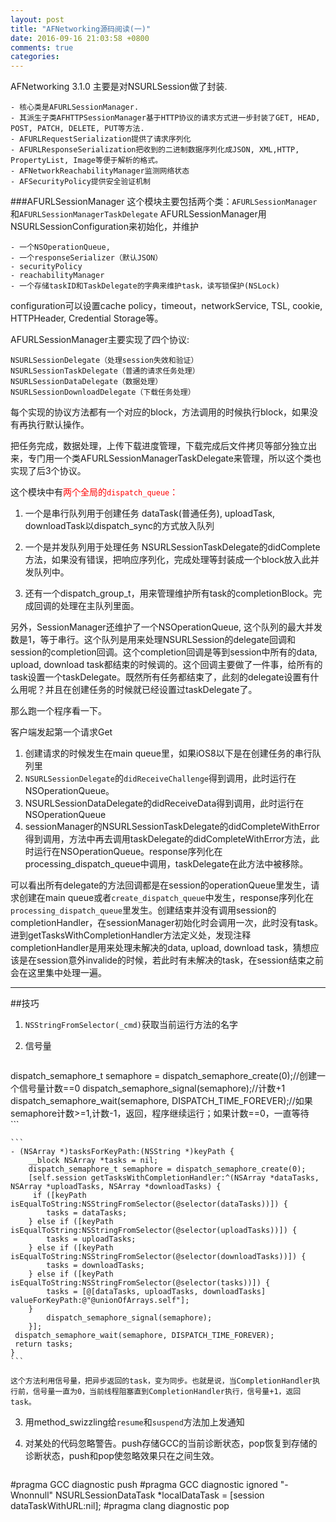 ```yaml
---
layout: post
title: "AFNetworking源码阅读(一)"
date: 2016-09-16 21:03:58 +0800
comments: true
categories: 
---
```


AFNetworking 3.1.0 主要是对NSURLSession做了封装.

	- 核心类是AFURLSessionManager.
	- 其派生子类AFHTTPSessionManager基于HTTP协议的请求方式进一步封装了GET, HEAD, POST, PATCH, DELETE, PUT等方法.
	- AFURLRequestSerialization提供了请求序列化
	- AFURLResponseSerialization把收到的二进制数据序列化成JSON, XML,HTTP, PropertyList, Image等便于解析的格式。
	- AFNetworkReachabilityManager监测网络状态
	- AFSecurityPolicy提供安全验证机制

###AFURLSessionManager
这个模块主要包括两个类：```AFURLSessionManager```和```AFURLSessionManagerTaskDelegate```
AFURLSessionManager用NSURLSessionConfiguration来初始化，并维护

	- 一个NSOperationQueue,
	- 一个responseSerializer（默认JSON）
	- securityPolicy
	- reachabilityManager
	- 一个存储taskID和TaskDelegate的字典来维护task，读写锁保护(NSLock)

configuration可以设置cache policy，timeout，networkService, TSL, cookie, HTTPHeader, Credential Storage等。

AFURLSessionManager主要实现了四个协议:

```
NSURLSessionDelegate（处理session失效和验证）
NSURLSessionTaskDelegate（普通的请求任务处理）
NSURLSessionDataDelegate（数据处理）
NSURLSessionDownloadDelegate（下载任务处理）
```
每个实现的协议方法都有一个对应的block，方法调用的时候执行block，如果没有再执行默认操作。

把任务完成，数据处理，上传下载进度管理，下载完成后文件拷贝等部分独立出来，专门用一个类AFURLSessionManagerTaskDelegate来管理，所以这个类也实现了后3个协议。

这个模块中有<font color=red>两个全局的```dispatch_queue```：</font>

1. 一个是串行队列用于创建任务
	dataTask(普通任务), uploadTask, downloadTask以dispatch_sync的方式放入队列
2. 一个是并发队列用于处理任务
	NSURLSessionTaskDelegate的didComplete方法，如果没有错误，把响应序列化，完成处理等封装成一个block放入此并发队列中。

3. 还有一个dispatch_group_t，用来管理维护所有task的completionBlock。完成回调的处理在主队列里面。

另外，SessionManager还维护了一个NSOperationQueue, 这个队列的最大并发数是1，等于串行。这个队列是用来处理NSURLSession的delegate回调和session的completion回调。这个completion回调是等到session中所有的data, upload, download task都结束的时候调的。这个回调主要做了一件事，给所有的task设置一个taskDelegate。既然所有任务都结束了，此刻的delegate设置有什么用呢？并且在创建任务的时候就已经设置过taskDelegate了。

那么跑一个程序看一下。

客户端发起第一个请求Get

1. 创建请求的时候发生在main queue里，如果iOS8以下是在创建任务的串行队列里
2. ```NSURLSessionDelegate```的```didReceiveChallenge```得到调用，此时运行在NSOperationQueue。
3. NSURLSessionDataDelegate的didReceiveData得到调用，此时运行在NSOperationQueue
4. sessionManager的NSURLSessionTaskDelegate的didCompleteWithError得到调用，方法中再去调用taskDelegate的didCompleteWithError方法，此时运行在NSOperationQueue。response序列化在processing_dispatch_queue中调用，taskDelegate在此方法中被移除。

可以看出所有delegate的方法回调都是在session的operationQueue里发生，请求创建在main queue或者```create_dispatch_queue```中发生，response序列化在```processing_dispatch_queue```里发生。创建结束并没有调用session的completionHandler，在sessionManager初始化时会调用一次，此时没有task。进到getTasksWithCompletionHandler方法定义处，发现注释completionHandler是用来处理未解决的data, upload, download task，猜想应该是在session意外invalide的时候，若此时有未解决的task，在session结束之前会在这里集中处理一遍。

---
##技巧
1. ```NSStringFromSelector(_cmd)```获取当前运行方法的名字

2. 信号量

	```
dispatch_semaphore_t semaphore = dispatch_semaphore_create(0);//创建一个信号量计数==0
dispatch_semaphore_signal(semaphore);//计数+1
dispatch_semaphore_wait(semaphore, DISPATCH_TIME_FOREVER);//如果semaphore计数>=1,计数-1，返回，程序继续运行；如果计数==0，一直等待	
	```

	```
	- (NSArray *)tasksForKeyPath:(NSString *)keyPath {
    	__block NSArray *tasks = nil;
    	dispatch_semaphore_t semaphore = dispatch_semaphore_create(0);
    	[self.session getTasksWithCompletionHandler:^(NSArray *dataTasks, NSArray *uploadTasks, NSArray *downloadTasks) {
       	 if ([keyPath isEqualToString:NSStringFromSelector(@selector(dataTasks))]) {
            tasks = dataTasks;
        } else if ([keyPath isEqualToString:NSStringFromSelector(@selector(uploadTasks))]) {
            tasks = uploadTasks;
        } else if ([keyPath isEqualToString:NSStringFromSelector(@selector(downloadTasks))]) {
            tasks = downloadTasks;
        } else if ([keyPath isEqualToString:NSStringFromSelector(@selector(tasks))]) {
            tasks = [@[dataTasks, uploadTasks, downloadTasks] valueForKeyPath:@"@unionOfArrays.self"];
        }
        	dispatch_semaphore_signal(semaphore);
    	}];
   	 dispatch_semaphore_wait(semaphore, DISPATCH_TIME_FOREVER);
   	 return tasks;
	}
	```
	
	这个方法利用信号量，把异步返回的task，变为同步。也就是说，当CompletionHandler执行前，信号量一直为0，当前线程阻塞直到CompletionHandler执行，信号量+1，返回task。

3. 用method_swizzling给```resume```和```suspend```方法加上发通知

4. 对某处的代码忽略警告。push存储GCC的当前诊断状态，pop恢复到存储的诊断状态，push和pop使忽略效果只在之间生效。

	```
#pragma GCC diagnostic push
#pragma GCC diagnostic ignored "-Wnonnull"
        NSURLSessionDataTask *localDataTask = [session dataTaskWithURL:nil];
#pragma clang diagnostic pop
```



